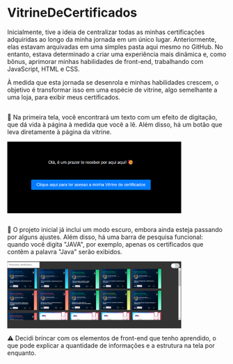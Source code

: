 # VitrineDeCertificados
  Inicialmente, tive a ideia de centralizar todas as minhas certificações adquiridas ao longo da minha jornada em um único lugar. Anteriormente, elas estavam arquivadas em uma simples pasta aqui mesmo no GitHub. No entanto, estava determinado a criar uma experiência mais dinâmica e, como bônus, aprimorar minhas habilidades de front-end, trabalhando com JavaScript, HTML e CSS.
   
   
   À medida que esta jornada se desenrola e minhas habilidades crescem, o objetivo é transformar isso em uma espécie de vitrine, algo semelhante a uma loja, para exibir meus certificados.

  ##
 📍 Na primeira tela, você encontrará um texto com um efeito de digitação, que dá vida à página à medida que você a lê. Além disso, há um botão que leva diretamente à página da vitrine.

<img src="https://github.com/Franciele-Lira/VitrineDeCertificados/blob/main/Printdavitrine/iniciovitrine.png" min-width="800px" max-width="800px" width="400px" align="center">

##

📍 O projeto inicial já inclui um modo escuro, embora ainda esteja passando por alguns ajustes. Além disso, há uma barra de pesquisa funcional: quando você digita "JAVA", por exemplo, apenas os certificados que contêm a palavra "Java" serão exibidos.

<img src="https://github.com/Franciele-Lira/VitrineDeCertificados/blob/main/Printdavitrine/continua.png" min-width="800px" max-width="800px" width="400px" align="center">



⚠️ Decidi brincar com os elementos de front-end que tenho aprendido, o que pode explicar a quantidade de informações e a estrutura na tela por enquanto.
